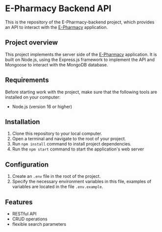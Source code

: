 # E-Pharmacy Backend API

This is the repository of the E-Pharmacy-backend project, which provides an API to interact with the [E-Pharmacy](https://github.com/Tetiana85/E-Pharmacy) application.

## Project overview

This project implements the server side of the [E-Pharmacy](https://github.com/Tetiana85/E-Pharmacy) application. It is built on Node.js, using the Express.js framework to implement the API and Mongoose to interact with the MongoDB database.

## Requirements

Before starting work with the project, make sure that the following tools are installed on your computer:

- Node.js (version 16 or higher)

## Installation

1. Clone this repository to your local computer.
2. Open a terminal and navigate to the root of your project.
3. Run `npm install` command to install project dependencies.
4. Run the `npm start` command to start the application's web server

## Configuration

1. Create an `.env` file in the root of the project.
2. Specify the necessary environment variables in this file, examples of variables are located in the file `.env.example`.

## Features

- RESTful API
- CRUD operations
- flexible search parameters
